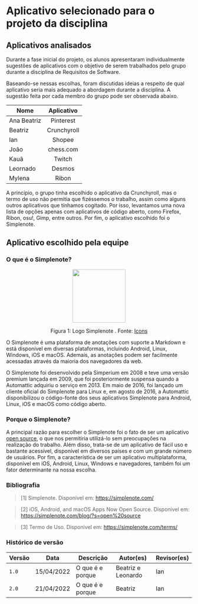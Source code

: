 # Aplicativo selecionado para o projeto da disciplina

## Aplicativos analisados

Durante a fase inicial do projeto, os alunos apresentaram individualmente sugestões de aplicativos com o objetivo de serem trabalhados pelo grupo durante a disciplina de Requisitos de Software. 

Baseando-se nessas escolhas, foram discutidas ideias a respeito de qual aplicativo seria mais adequado a abordagem durante a disciplina. 
A sugestão feita por cada membro do grupo pode ser observada abaixo.

| Nome          | Aplicativo           | 
| ------------- |:-------------:| 
| Ana Beatriz  | Pinterest   | 
| Beatriz      | Crunchyroll |  
| Ian          | Shopee   |  
| João         | chess.com   |   
| Kauã         | Twitch      |   
| Leornado     | Desmos      |  
| Mylena       | Ribon       |    

A princípio, o grupo tinha escolhido o aplicativo da Crunchyroll, mas o termo de uso não permitia que fizéssemos o trabalho, assim como alguns outros aplicativos que tínhamos cogitado. Por isso, levantamos uma nova lista de opções apenas com aplicativos de código aberto, como Firefox, Ribon, osu!, Gimp, entre outros. Por fim, o aplicativo escolhido foi o Simplenote.

## Aplicativo escolhido pela equipe

### O que é o Simplenote?

<div align="center">
    <img src="https://cdn.icon-icons.com/icons2/1381/PNG/512/simplenote_94731.png" style="width:15vw"/>
    <p> Figura 1: Logo Simplenote . Fonte: <a href="https://icon-icons.com/pt/">Icons</a></p> 
</div>
 
<p>
O Simplenote é uma plataforma de anotações com suporte a Markdown e está disponível em diversas plataformas, incluindo Android, Linux, Windows, iOS e macOS. Ademais, as anotações podem ser facilmente acessadas através da maioria dos navegadores da web.
</p>
<p>
O Simplenote foi desenvolvido pela Simperium em 2008 e teve uma versão premium lançada em 2009, que foi posteriormente suspensa quando a Automattic adquiriu o serviço em 2013. Em maio de 2016, foi lançado um cliente oficial do Simplenote para Linux e, em agosto de 2016, a Automattic disponibilizou o código-fonte dos seus aplicativos Simplenote para Android, Linux, iOS e macOS como código aberto.
</p>

### Porque o Simplenote?

A principal razão para escolher o Simplenote foi o fato de ser um aplicativo [open source](https://simplenote.com/blog/?s=open%20source), o que nos permitiria utilizá-lo sem preocupações na realização do trabalho. Além disso, trata-se de um aplicativo de fácil uso e bastante acessível, disponível em diversos países e com um grande número de usuários. Por fim, a característica de ser um aplicativo multiplataforma, disponível em iOS, Android, Linux, Windows e navegadores, também foi um fator determinante na nossa escolha.

### Bibliografia

> [1] Simplenote. Disponível em: https://simplenote.com/ 

> [2] iOS, Android, and macOS Apps Now Open Source. Disponivel em: https://simplenote.com/blog/?s=open%20source

> [3] Termo de Uso. Disponivel em: https://simplenote.com/terms/    


### Histórico de versão
| Versão | Data | Descrição| Autor(es)| Revisor(es)
|--|--|--|--|--|
| `1.0` |15/04/2022|O que é e porque| Beatriz e Leonardo| Ian
| `2.0` |21/04/2022|O que é e porque| Beatriz| Ian


